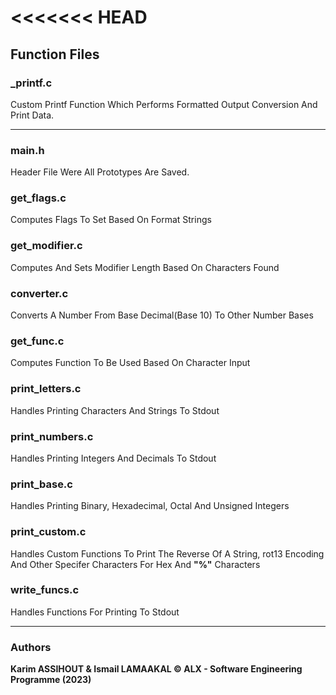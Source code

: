 <<<<<<< HEAD
=======

## Function Files

### _printf.c
Custom Printf Function Which Performs Formatted Output Conversion And Print Data.

---------

### main.h
Header File Were All Prototypes Are Saved.

### get_flags.c
Computes Flags To Set Based On Format Strings

### get_modifier.c
Computes And Sets Modifier Length Based On Characters Found

### converter.c
Converts A Number From Base Decimal(Base 10) To Other Number Bases

### get_func.c
Computes Function To Be Used Based On Character Input

### print_letters.c
Handles Printing Characters And Strings To Stdout

### print_numbers.c
Handles Printing Integers And Decimals To Stdout

### print_base.c
Handles Printing Binary, Hexadecimal, Octal And Unsigned Integers

### print_custom.c
Handles Custom Functions To Print The Reverse Of A String, rot13 Encoding And Other Specifer Characters For Hex And **"%"** Characters

### write_funcs.c
Handles Functions For Printing To Stdout

------------

### Authors
**Karim ASSIHOUT & Ismail LAMAAKAL © ALX - Software Engineering Programme (2023)**

